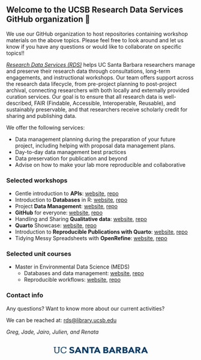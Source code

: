 ## Welcome to the UCSB Research Data Services GitHub organization 👋

We use our GitHub organization to host repositories containing workshop materials on the above topics. Please feel free to look around and let us know if you have any questions or would like to collaborate on specific topics!!

_[Research Data Services (RDS)](https://www.library.ucsb.edu/research-data-services)_ helps UC Santa Barbara researchers manage and preserve their research data through consultations, long-term engagements, and instructional workshops.  Our team offers support across the research data lifecycle, from pre-project planning to post-project archival, connecting researchers with both locally and externally provided curation services. 
Our goal is to ensure that all research data is well-described, FAIR (Findable, Accessible, Interoperable, Reusable), and sustainably preservable, and that researchers receive scholarly credit for sharing and publishing data.

We offer the following services:
- Data management planning during the preparation of your future project, including helping with proposal data management plans.
- Day-to-day data management best practices
- Data preservation for publication and beyond
- Advise on how to make your lab more reproducible and collaborative


### Selected workshops 

- Gentle introduction to **APIs**: [website](https://ucsb-library-research-data-services.github.io/intro2APIs/), [repo](https://github.com/UCSB-Library-Research-Data-Services/intro2APIs)
- Introduction to **Databases** in R: [website](https://ucsb-library-research-data-services.github.io/intro-database-r/hands-on.html), [repo](https://github.com/UCSB-Library-Research-Data-Services/intro-database-r)
- Project **Data Management**: [website](https://ucsb-library-research-data-services.github.io/project-data-management/), [repo](https://github.com/UCSB-Library-Research-Data-Services/project-data-management)
- **GitHub** for everyone: [website](https://ucsb-library-research-data-services.github.io/github-4everyone/), [repo](https://github.com/UCSB-Library-Research-Data-Services/github-4everyone)
- Handling and Sharing **Qualitative data**: [website](https://ucsb-library-research-data-services.github.io/qualdata-training/), [repo](https://github.com/UCSB-Library-Research-Data-Services/qualdata-training)
- **Quarto** Showcase: [website](https://ucsb-library-research-data-services.github.io/ucldw25-quarto-showcase/), [repo](https://github.com/UCSB-Library-Research-Data-Services/ucldw25-quarto-showcase)
- Introduction to **Reproducible Publications with Quarto**: [website](https://carpentries-incubator.github.io/reproducible-publications-quarto), [repo](https://github.com/carpentries-incubator/reproducible-publications-quarto)
- Tidying Messy Spreadsheets with **OpenRefine**: [website](https://ucsb-library-research-data-services.github.io/openrefine/), [repo](https://github.com/UCSB-Library-Research-Data-Services/openrefine)


### Selected unit courses

- Master in Environmental Data Science (MEDS)
   - Databases and data management: [website](https://ucsb-library-research-data-services.github.io/bren-eds213/), [repo](https://github.com/UCSB-Library-Research-Data-Services/bren-eds213)
   - Reproducible workflows: [website](https://eds-214.github.io/EDS-214-analytical-workflows/), [repo](https://github.com/eds-214)
 

### Contact info

Any questions? Want to know more about our current activities? 

We can be reached at: rds@library.ucsb.edu

_Greg, Jade, Jairo, Julien, and Renata_

<br>

<div style="text-align: center;">
<img src="UC_Santa_Barbara_Wordmark_Navy_RGB.png" alt="UCSB Logo" width="50%">
</div>


